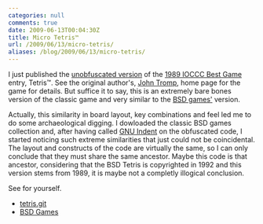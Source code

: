 ```yaml
---
categories: null
comments: true
date: 2009-06-13T00:04:30Z
title: Micro Tetris™
url: /2009/06/13/micro-tetris/
aliases: /blog/2009/06/13/micro-tetris/
---
```


I just published the [unobfuscated version][1] of the
[1989 IOCCC Best Game][2] entry, Tetris™.  See the original author's,
[John Tromp][3], home page for the game for details.  But suffice it to
say, this is an extremely bare bones version of the classic game and
very similar to the [BSD games'][4] version.

Actually, this similarity in board layout, key combinations and feel led
me to do some archaeological digging.  I dowloaded the classic BSD games
collection and, after having called [GNU Indent][5] on the obfuscated
code, I started noticing such extreme similarities that just could not
be coincidental.  The layout and constructs of the code are virtually
the same, so I can only conclude that they must share the same ancestor.
Maybe this code is that ancestor, considering that the BSD Tetris is
copyrighted in 1992 and this version stems from 1989, it is maybe not a
completly illogical conclusion.

See for yourself.

* [tetris.git][6]
* [BSD Games][4]

[1]: http://git.troglobit.com/tetris.git
[2]: http://www.ioccc.org/1989/tromp.hint
[3]: http://tromp.github.io/tetris.html
[4]: http://www.ibiblio.org/pub/linux/games/bsd-games-2.17.tar.gz
[5]: http://www.gnu.org/software/indent/
[6]: http://git.troglobit.com/tetris.git

